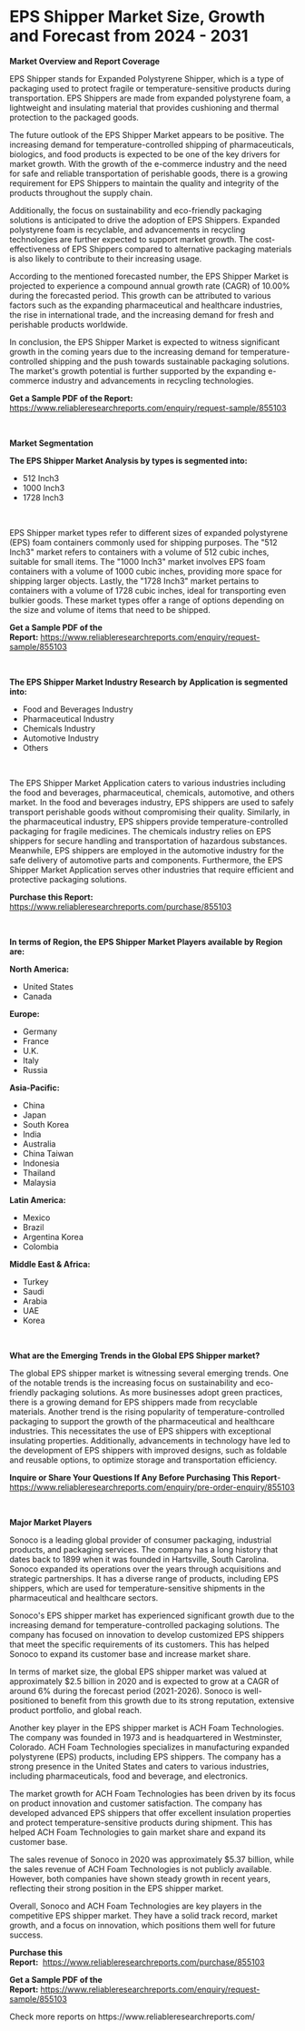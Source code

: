 <p><h1>EPS Shipper Market Size, Growth and Forecast from 2024 - 2031</h1></p><p><strong>Market Overview and Report Coverage</strong></p>
<p><p>EPS Shipper stands for Expanded Polystyrene Shipper, which is a type of packaging used to protect fragile or temperature-sensitive products during transportation. EPS Shippers are made from expanded polystyrene foam, a lightweight and insulating material that provides cushioning and thermal protection to the packaged goods.</p><p>The future outlook of the EPS Shipper Market appears to be positive. The increasing demand for temperature-controlled shipping of pharmaceuticals, biologics, and food products is expected to be one of the key drivers for market growth. With the growth of the e-commerce industry and the need for safe and reliable transportation of perishable goods, there is a growing requirement for EPS Shippers to maintain the quality and integrity of the products throughout the supply chain.</p><p>Additionally, the focus on sustainability and eco-friendly packaging solutions is anticipated to drive the adoption of EPS Shippers. Expanded polystyrene foam is recyclable, and advancements in recycling technologies are further expected to support market growth. The cost-effectiveness of EPS Shippers compared to alternative packaging materials is also likely to contribute to their increasing usage.</p><p>According to the mentioned forecasted number, the EPS Shipper Market is projected to experience a compound annual growth rate (CAGR) of 10.00% during the forecasted period. This growth can be attributed to various factors such as the expanding pharmaceutical and healthcare industries, the rise in international trade, and the increasing demand for fresh and perishable products worldwide.</p><p>In conclusion, the EPS Shipper Market is expected to witness significant growth in the coming years due to the increasing demand for temperature-controlled shipping and the push towards sustainable packaging solutions. The market's growth potential is further supported by the expanding e-commerce industry and advancements in recycling technologies.</p></p>
<p><strong>Get a Sample PDF of the Report:</strong> <a href="https://www.reliableresearchreports.com/enquiry/request-sample/855103">https://www.reliableresearchreports.com/enquiry/request-sample/855103</a></p>
<p>&nbsp;</p>
<p><strong>Market Segmentation</strong></p>
<p><strong>The EPS Shipper Market Analysis by types is segmented into:</strong></p>
<p><ul><li>512 Inch3</li><li>1000 Inch3</li><li>1728 Inch3</li></ul></p>
<p>&nbsp;</p>
<p><p>EPS Shipper market types refer to different sizes of expanded polystyrene (EPS) foam containers commonly used for shipping purposes. The "512 Inch3" market refers to containers with a volume of 512 cubic inches, suitable for small items. The "1000 Inch3" market involves EPS foam containers with a volume of 1000 cubic inches, providing more space for shipping larger objects. Lastly, the "1728 Inch3" market pertains to containers with a volume of 1728 cubic inches, ideal for transporting even bulkier goods. These market types offer a range of options depending on the size and volume of items that need to be shipped.</p></p>
<p><strong>Get a Sample PDF of the Report:</strong>&nbsp;<a href="https://www.reliableresearchreports.com/enquiry/request-sample/855103">https://www.reliableresearchreports.com/enquiry/request-sample/855103</a></p>
<p>&nbsp;</p>
<p><strong>The EPS Shipper Market Industry Research by Application is segmented into:</strong></p>
<p><ul><li>Food and Beverages Industry</li><li>Pharmaceutical Industry</li><li>Chemicals Industry</li><li>Automotive Industry</li><li>Others</li></ul></p>
<p>&nbsp;</p>
<p><p>The EPS Shipper Market Application caters to various industries including the food and beverages, pharmaceutical, chemicals, automotive, and others market. In the food and beverages industry, EPS shippers are used to safely transport perishable goods without compromising their quality. Similarly, in the pharmaceutical industry, EPS shippers provide temperature-controlled packaging for fragile medicines. The chemicals industry relies on EPS shippers for secure handling and transportation of hazardous substances. Meanwhile, EPS shippers are employed in the automotive industry for the safe delivery of automotive parts and components. Furthermore, the EPS Shipper Market Application serves other industries that require efficient and protective packaging solutions.</p></p>
<p><strong>Purchase this Report:</strong>&nbsp; <a href="https://www.reliableresearchreports.com/purchase/855103">https://www.reliableresearchreports.com/purchase/855103</a></p>
<p>&nbsp;</p>
<p><strong>In terms of Region, the EPS Shipper Market Players available by Region are:</strong></p>
<p>
    <p> <strong> North America: </strong>
        <ul>
            <li>United States</li>
            <li>Canada</li>
        </ul>
        </p> 
    <p> <strong> Europe: </strong>
        <ul>
            <li>Germany</li>
            <li>France</li>
            <li>U.K.</li>
            <li>Italy</li>
            <li>Russia</li>
        </ul>
        </p> 
    <p> <strong> Asia-Pacific: </strong>
        <ul>
            <li>China</li>
            <li>Japan</li>
            <li>South Korea</li>
            <li>India</li>
            <li>Australia</li>
            <li>China Taiwan</li>
            <li>Indonesia</li>
            <li>Thailand</li>
            <li>Malaysia</li>
        </ul>
        </p> 
    <p> <strong> Latin America: </strong>
        <ul>
            <li>Mexico</li>
            <li>Brazil</li>
            <li>Argentina Korea</li>
            <li>Colombia</li>
        </ul>
        </p> 
    <p> <strong> Middle East & Africa: </strong>
        <ul>
            <li>Turkey</li>
            <li>Saudi</li>
            <li>Arabia</li>
            <li>UAE</li>
            <li>Korea</li>
        </ul>
    </p>
    </p>
<p>&nbsp;</p>
<p><strong>What are the Emerging Trends in the Global EPS Shipper market?</strong></p>
<p><p>The global EPS shipper market is witnessing several emerging trends. One of the notable trends is the increasing focus on sustainability and eco-friendly packaging solutions. As more businesses adopt green practices, there is a growing demand for EPS shippers made from recyclable materials. Another trend is the rising popularity of temperature-controlled packaging to support the growth of the pharmaceutical and healthcare industries. This necessitates the use of EPS shippers with exceptional insulating properties. Additionally, advancements in technology have led to the development of EPS shippers with improved designs, such as foldable and reusable options, to optimize storage and transportation efficiency.</p></p>
<p><strong>Inquire or Share Your Questions If Any Before Purchasing This Report</strong>- <a href="https://www.reliableresearchreports.com/enquiry/pre-order-enquiry/855103">https://www.reliableresearchreports.com/enquiry/pre-order-enquiry/855103</a></p>
<p>&nbsp;</p>
<p><strong>Major Market Players</strong></p>
<p><p>Sonoco is a leading global provider of consumer packaging, industrial products, and packaging services. The company has a long history that dates back to 1899 when it was founded in Hartsville, South Carolina. Sonoco expanded its operations over the years through acquisitions and strategic partnerships. It has a diverse range of products, including EPS shippers, which are used for temperature-sensitive shipments in the pharmaceutical and healthcare sectors.</p><p>Sonoco's EPS shipper market has experienced significant growth due to the increasing demand for temperature-controlled packaging solutions. The company has focused on innovation to develop customized EPS shippers that meet the specific requirements of its customers. This has helped Sonoco to expand its customer base and increase market share.</p><p>In terms of market size, the global EPS shipper market was valued at approximately $2.5 billion in 2020 and is expected to grow at a CAGR of around 6% during the forecast period (2021-2026). Sonoco is well-positioned to benefit from this growth due to its strong reputation, extensive product portfolio, and global reach.</p><p>Another key player in the EPS shipper market is ACH Foam Technologies. The company was founded in 1973 and is headquartered in Westminster, Colorado. ACH Foam Technologies specializes in manufacturing expanded polystyrene (EPS) products, including EPS shippers. The company has a strong presence in the United States and caters to various industries, including pharmaceuticals, food and beverage, and electronics.</p><p>The market growth for ACH Foam Technologies has been driven by its focus on product innovation and customer satisfaction. The company has developed advanced EPS shippers that offer excellent insulation properties and protect temperature-sensitive products during shipment. This has helped ACH Foam Technologies to gain market share and expand its customer base.</p><p>The sales revenue of Sonoco in 2020 was approximately $5.37 billion, while the sales revenue of ACH Foam Technologies is not publicly available. However, both companies have shown steady growth in recent years, reflecting their strong position in the EPS shipper market.</p><p>Overall, Sonoco and ACH Foam Technologies are key players in the competitive EPS shipper market. They have a solid track record, market growth, and a focus on innovation, which positions them well for future success.</p></p>
<p><strong>Purchase this Report:</strong>&nbsp;&nbsp;<a href="https://www.reliableresearchreports.com/purchase/855103">https://www.reliableresearchreports.com/purchase/855103</a></p>
<p></p>
<p><strong>Get a Sample PDF of the Report:</strong>&nbsp;<a href="https://www.reliableresearchreports.com/enquiry/request-sample/855103">https://www.reliableresearchreports.com/enquiry/request-sample/855103</a></p>
<p>Check more reports on https://www.reliableresearchreports.com/</p>